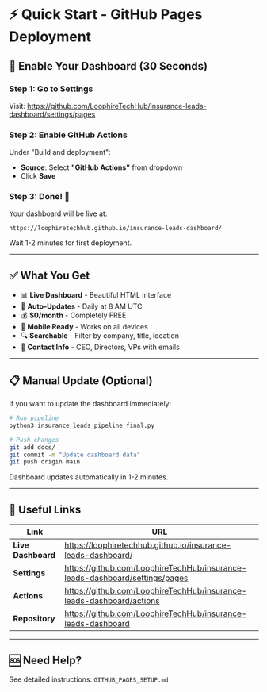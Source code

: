 # ⚡ Quick Start - GitHub Pages Deployment

## 🎯 Enable Your Dashboard (30 Seconds)

### Step 1: Go to Settings
Visit: https://github.com/LoophireTechHub/insurance-leads-dashboard/settings/pages

### Step 2: Enable GitHub Actions
Under "Build and deployment":
- **Source**: Select **"GitHub Actions"** from dropdown
- Click **Save**

### Step 3: Done! 🎉
Your dashboard will be live at:
```
https://loophiretechhub.github.io/insurance-leads-dashboard/
```

Wait 1-2 minutes for first deployment.

---

## ✅ What You Get

- 📊 **Live Dashboard** - Beautiful HTML interface
- 🔄 **Auto-Updates** - Daily at 8 AM UTC
- 💰 **$0/month** - Completely FREE
- 📱 **Mobile Ready** - Works on all devices
- 🔍 **Searchable** - Filter by company, title, location
- 👥 **Contact Info** - CEO, Directors, VPs with emails

---

## 📋 Manual Update (Optional)

If you want to update the dashboard immediately:

```bash
# Run pipeline
python3 insurance_leads_pipeline_final.py

# Push changes
git add docs/
git commit -m "Update dashboard data"
git push origin main
```

Dashboard updates automatically in 1-2 minutes.

---

## 🔗 Useful Links

| Link | URL |
|------|-----|
| **Live Dashboard** | https://loophiretechhub.github.io/insurance-leads-dashboard/ |
| **Settings** | https://github.com/LoophireTechHub/insurance-leads-dashboard/settings/pages |
| **Actions** | https://github.com/LoophireTechHub/insurance-leads-dashboard/actions |
| **Repository** | https://github.com/LoophireTechHub/insurance-leads-dashboard |

---

## 🆘 Need Help?

See detailed instructions: `GITHUB_PAGES_SETUP.md`
